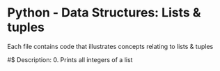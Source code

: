 # Python - Data Structures: Lists & tuples
 Each file contains code that illustrates concepts relating to lists & tuples

#$ Description:
 0. Prints all integers of a list

